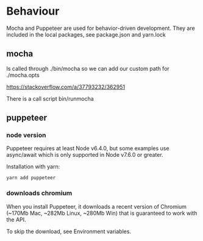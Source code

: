 # Behaviour

Mocha and Puppeteer are used for behavior-driven development. They are included in the local packages, see package.json and yarn.lock

## mocha

Is called through ./bin/mocha so we can add our custom path for ./mocha.opts

https://stackoverflow.com/a/37793232/362951

There is a call script bin/runmocha

## puppeteer

### node version

Puppeteer requires at least Node v6.4.0, but some examples use async/await which is only supported in Node v7.6.0 or greater.

Installation with yarn:

`yarn add puppeteer`

### downloads chromium

When you install Puppeteer, it downloads a recent version of Chromium (~170Mb Mac, ~282Mb Linux, ~280Mb Win) that is guaranteed to work with the API.

To skip the download, see Environment variables.